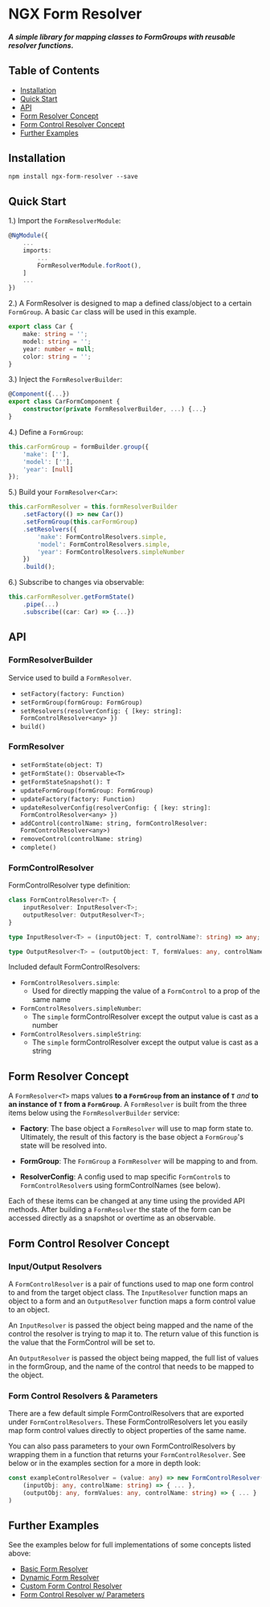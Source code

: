 # NGX Form Resolver

##### A simple library for mapping classes to FormGroups with reusable resolver functions.



## Table of Contents

* [Installation](#installation)
* [Quick Start](#quick-start)
* [API](#api)
* [Form Resolver Concept](#form-resolver-concept)
* [Form Control Resolver Concept](#form-control-resolver-concept)
* [Further Examples](#further-examples)



## Installation

`npm install ngx-form-resolver --save`



## Quick Start

1.) Import the `FormResolverModule`:

```TypeScript
@NgModule({
    ...
    imports: 
        ...
        FormResolverModule.forRoot(),
    ]
    ...
})
```

2.) A FormResolver is designed to map a defined class/object to a certain `FormGroup`. A basic `Car` class will be used in this example.

```TypeScript
export class Car {
    make: string = '';
    model: string = '';
    year: number = null;
    color: string = '';
}
```

3.) Inject the `FormResolverBuilder`:

```TypeScript
@Component({...})
export class CarFormComponent {
    constructor(private FormResolverBuilder, ...) {...}
}
```

4.) Define a `FormGroup`:
```Typescript
this.carFormGroup = formBuilder.group({
    'make': [''],
    'model': [''],
    'year': [null]
});
```

5.) Build your `FormResolver<Car>`:
```Typescript
this.carFormResolver = this.formResolverBuilder
    .setFactory(() => new Car())
    .setFormGroup(this.carFormGroup)
    .setResolvers({
        'make': FormControlResolvers.simple,
        'model': FormControlResolvers.simple,
        'year': FormControlResolvers.simpleNumber
    })
    .build();
```

6.) Subscribe to changes via observable:
```Typescript
this.carFormResolver.getFormState()
    .pipe(...)
    .subscribe((car: Car) => {...})
```

## API

### FormResolverBuilder

Service used to build a `FormResolver`.

* `setFactory(factory: Function)`
* `setFormGroup(formGroup: FormGroup)`
* `setResolvers(resolverConfig: { [key: string]: FormControlResolver<any> })` 
* `build()`

### FormResolver

* `setFormState(object: T)`
* `getFormState(): Observable<T>`
* `getFormStateSnapshot(): T`
* `updateFormGroup(formGroup: FormGroup)`
* `updateFactory(factory: Function)`
* `updateResolverConfig(resolverConfig: { [key: string]: FormControlResolver<any> })`
* `addControl(controlName: string, formControlResolver: FormControlResolver<any>)`
* `removeControl(controlName: string)`
* `complete()`

### FormControlResolver

FormControlResolver type definition:

```Typescript
class FormControlResolver<T> {
    inputResolver: InputResolver<T>;
    outputResolver: OutputResolver<T>;
}
```
```Typescript
type InputResolver<T> = (inputObject: T, controlName?: string) => any;
```
```Typescript
type OutputResolver<T> = (outputObject: T, formValues: any, controlName?: string) => T;
```

Included default FormControlResolvers:
* `FormControlResolvers.simple`: 
    * Used for directly mapping the value of a `FormControl` to a prop of the same name
* `FormControlResolvers.simpleNumber`: 
    * The `simple` formControlResolver except the output value is cast as a number
* `FormControlResolvers.simpleString`: 
    * The `simple` formControlResolver except the output value is cast as a string



## Form Resolver Concept

A `FormResolver<T>` maps values **to a `FormGroup` from an instance of `T`** *and* **to an instance of `T` from a `FormGroup`**. A `FormResolver` is built from the three items below using the `FormResolverBuilder` service:

* **Factory**: The base object a `FormResolver` will use to map form state to. Ultimately, the result of this factory is the base object a `FormGroup`'s state will be resolved into.

* **FormGroup**: The `FormGroup` a `FormResolver` will be mapping to and from.

* **ResolverConfig**: A config used to map specific `FormControl`s to `FormControlResolver`s using formControlNames (see below).

Each of these items can be changed at any time using the provided API methods. After building a `FormResolver` the state of the form can be accessed directly as a snapshot or overtime as an observable.

## Form Control Resolver Concept

### Input/Output Resolvers

A `FormControlResolver` is a pair of functions used to map one form control to and from the target object class. The `InputResolver` function maps an object to a form and an `OutputResolver` function maps a form control value to an object.

An `InputResolver` is passed the object being mapped and the name of the control the resolver is trying to map it to. The return value of this function is the value that the FormControl will be set to.

An `OutputResolver` is passed the object being mapped, the full list of values in the formGroup, and the name of the control that needs to be mapped to the object.

### Form Control Resolvers & Parameters

There are a few default simple FormControlResolvers that are exported under `FormControlResolvers`. These FormControlResolvers let you easily map form control values directly to object properties of the same name.

You can also pass parameters to your own FormControlResolvers by wrapping them in a function that returns your `FormControlResolver`. See below or in the examples section for a more in depth look:
```Typescript
const exampleControlResolver = (value: any) => new FormControlResolver(
    (inputObj: any, controlName: string) => { ... },
    (outputObj: any, formValues: any, controlName: string) => { ... }
)
```

## Further Examples

See the examples below for full implementations of some concepts listed above: 

* [Basic Form Resolver](https://github.com/reecemcd/ngx-form-resolver/tree/master/src/app/examples/1-basic-form-resolver)
* [Dynamic Form Resolver](https://github.com/reecemcd/ngx-form-resolver/tree/master/src/app/examples/2-dynamic-form-resolver)
* [Custom Form Control Resolver](https://github.com/reecemcd/ngx-form-resolver/tree/master/src/app/examples/3-custom-form-control-resolver)
* [Form Control Resolver w/ Parameters](https://github.com/reecemcd/ngx-form-resolver/tree/master/src/app/examples/4-form-control-resolver-parameters)